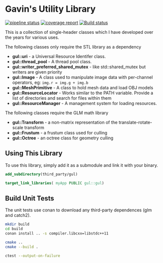 # Gavin's Utility Library

[![pipeline status](https://gitlab.com/GavinNL/gul/badges/main/pipeline.svg)](https://gitlab.com/GavinNL/gul/-/commits/main) [![coverage report](https://gitlab.com/GavinNL/gul/badges/main/coverage.svg)](https://gitlab.com/GavinNL/gul/-/commits/main) [![Build status](https://ci.appveyor.com/api/projects/status/euex06777is1gixa/branch/main?svg=true)](https://ci.appveyor.com/project/GavinNL/gul/branch/main)

This is a collection of single-header classes which I have developed over the years for various uses. 

The following classes only require the STL library as a dependency

* **gul::uri** - a Universal Resource Identifer class.
* **gul::thread_pool** - A thread pool class.
* **gul::writer_preferred_shared_mutex** - like std::shared_mutex but writers are given priority
* **gul::Image** - A class used to manipulate image data with per-channel operators, 
  eg: `img.r = img.g + img.b`
* **gul::MeshPrimitive** - A class to hold mesh data and load OBJ models
* **gul::ResourceLocator** - Works similar to the PATH variable. Provide a list of directories and search for files within them
* **gul::ResourceManager** - A management system for loading resources.

The following classes require the GLM math library

* **gul::Transform** - a non-matrix representation of the translate-rotate-scale transform
* **gul::Frustum** - a frustum class used for culling
* **gul::Octree** - an octree class for geometry culling


## Using This Library

To use this library, simply add it as a submodule and link it with your binary.

```cmake
add_subdirectory(third_party/gul)

target_link_libraries( myApp PUBLIC gul::gul)
```


## Build Unit Tests
 
The unit tests use conan to download any third-party dependences (glm and catch2). 

```bash
mkdir build
cd build
conan install .. -s compiler.libcxx=libstdc++11

cmake ..
cmake --build .

ctest --output-on-failure
```



